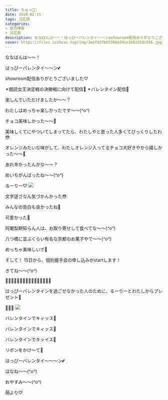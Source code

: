 ```yaml
---
title: ちゅっ🍫💕
date: 2018-02-15
tags: 涼花萌
categories: 
- 成员博客
- 涼花萌
description: ななばんは〜〜！はっぴーバレンタイ〜〜ン💕showroom配信ありがとうございました♡✴︎朗読女王決定戦の決勝戦に向けて配信👑✴︎バレンタイン配信💝楽...
cover: https://files.zzzhxxx.top/img/3eefd2fb6f598e29ce3b9325dc556.jpg 
---
```







ななばんは〜〜！





はっぴーバレンタイ〜〜ン💕







showroom配信ありがとうございました♡





✴︎朗読女王決定戦の決勝戦に向けて配信👑
✴︎バレンタイン配信💝



楽しんでいただけましたか〜〜？









わたしはめっちゃ楽しかったです〜〜(*^o^*)








チョコ美味しかった〜〜🍫








美味しくてにやついてしまってたら、わたしやと思った人多くてびっくりしたわ😳







オレンジみたいな味がして、わたしオレンジ入ってるチョコ大好きやから嬉しかった〜〜💓






あれ辛かったんかな〜〜？


めいちがんばったね〜〜(*^o^*)









るーりー♡
![](https://files.zzzhxxx.top/img/3eefd2fb6f598e29ce3b9325dc556.jpg)







文字逆さなん気づかんかった😳







みんなの告白も良かったね💓


可愛かった💓






阿闍梨餅知らん人は、お取り寄せして食べてな〜〜(*^o^*)

八つ橋に並ぶくらい有名な京都のお菓子やで〜〜(*^o^*)



めっちゃ美味しいで💓










そして！
15日から、個別握手会の申し込みがstartします！




きてね〜〜(*^o^*)











💝🍫💝🍫💝🍫💝🍫💝🍫💝🍫💝🍫💝🍫




はっぴーバレンタインを過ごせなかった人のために、るーりーとわたしからプレゼント💓






💓🍫💝
![](https://files.zzzhxxx.top/img/3eefd2fb6f598e29ce3b9325dc556-01.jpg)







バレンタインでキィッス💓

バレンタインでキィッス💓

バレンタインでキッイス💓

リボンをかけ〜て💝







はっぴーバレンタイ〜〜〜ン💕








ほなね〜〜(*^o^*)



おやすみ〜〜(*^o^*)







萌より♡



